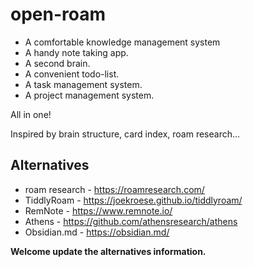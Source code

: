 # open-roam

* A comfortable knowledge management system
* A handy note taking app.
* A second brain.
* A convenient todo-list.
* A task management system.
* A project management system.

All in one!

Inspired by brain structure, card index, roam research...

## Alternatives

* roam research - https://roamresearch.com/
* TiddlyRoam - https://joekroese.github.io/tiddlyroam/
* RemNote - https://www.remnote.io/
* Athens - https://github.com/athensresearch/athens
* Obsidian.md - https://obsidian.md/

**Welcome update the alternatives information.**
